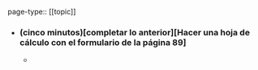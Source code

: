 page-type:: [[topic]]
- ### (cinco minutos)[completar lo anterior][Hacer una hoja de cálculo con el formulario de la página 89]
  - 


